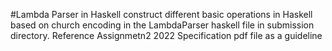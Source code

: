 #Lambda Parser in Haskell
construct different basic operations in Haskell based on church encoding in the LambdaParser haskell file in submission directory.
Reference Assignmetn2 2022 Specification pdf file as a guideline
